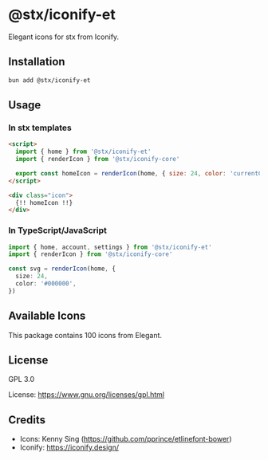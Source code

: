 # @stx/iconify-et

Elegant icons for stx from Iconify.

## Installation

```bash
bun add @stx/iconify-et
```

## Usage

### In stx templates

```html
<script>
  import { home } from '@stx/iconify-et'
  import { renderIcon } from '@stx/iconify-core'

  export const homeIcon = renderIcon(home, { size: 24, color: 'currentColor' })
</script>

<div class="icon">
  {!! homeIcon !!}
</div>
```

### In TypeScript/JavaScript

```typescript
import { home, account, settings } from '@stx/iconify-et'
import { renderIcon } from '@stx/iconify-core'

const svg = renderIcon(home, {
  size: 24,
  color: '#000000',
})
```

## Available Icons

This package contains 100 icons from Elegant.

## License

GPL 3.0

License: https://www.gnu.org/licenses/gpl.html

## Credits

- Icons: Kenny Sing (https://github.com/pprince/etlinefont-bower)
- Iconify: https://iconify.design/
